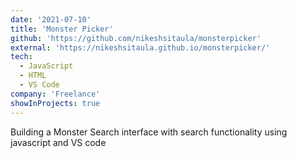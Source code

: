 ```yaml
---
date: '2021-07-10'
title: 'Monster Picker'
github: 'https://github.com/nikeshsitaula/monsterpicker'
external: 'https://nikeshsitaula.github.io/monsterpicker/'
tech:
  - JavaScript
  - HTML
  - VS Code
company: 'Freelance'
showInProjects: true
---
```


Building a Monster Search interface with search functionality using javascript and VS code
